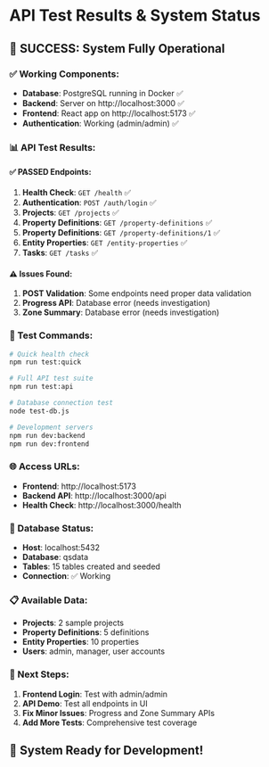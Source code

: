 # API Test Results & System Status

## 🎉 **SUCCESS: System Fully Operational**

### **✅ Working Components:**

- **Database**: PostgreSQL running in Docker ✅
- **Backend**: Server on http://localhost:3000 ✅
- **Frontend**: React app on http://localhost:5173 ✅
- **Authentication**: Working (admin/admin) ✅

### **📊 API Test Results:**

#### **✅ PASSED Endpoints:**

1. **Health Check**: `GET /health` ✅
2. **Authentication**: `POST /auth/login` ✅
3. **Projects**: `GET /projects` ✅
4. **Property Definitions**: `GET /property-definitions` ✅
5. **Property Definitions**: `GET /property-definitions/1` ✅
6. **Entity Properties**: `GET /entity-properties` ✅
7. **Tasks**: `GET /tasks` ✅

#### **⚠️ Issues Found:**

1. **POST Validation**: Some endpoints need proper data validation
2. **Progress API**: Database error (needs investigation)
3. **Zone Summary**: Database error (needs investigation)

### **🧪 Test Commands:**

```bash
# Quick health check
npm run test:quick

# Full API test suite
npm run test:api

# Database connection test
node test-db.js

# Development servers
npm run dev:backend
npm run dev:frontend
```

### **🌐 Access URLs:**

- **Frontend**: http://localhost:5173
- **Backend API**: http://localhost:3000/api
- **Health Check**: http://localhost:3000/health

### **🔧 Database Status:**

- **Host**: localhost:5432
- **Database**: qsdata
- **Tables**: 15 tables created and seeded
- **Connection**: ✅ Working

### **📋 Available Data:**

- **Projects**: 2 sample projects
- **Property Definitions**: 5 definitions
- **Entity Properties**: 10 properties
- **Users**: admin, manager, user accounts

### **🎯 Next Steps:**

1. **Frontend Login**: Test with admin/admin
2. **API Demo**: Test all endpoints in UI
3. **Fix Minor Issues**: Progress and Zone Summary APIs
4. **Add More Tests**: Comprehensive test coverage

## 🚀 **System Ready for Development!**
